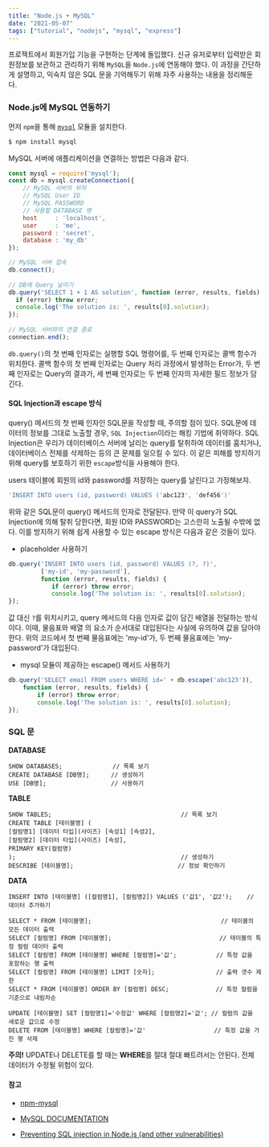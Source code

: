```yaml
---
title: "Node.js + MySQL"
date: "2021-05-07"
tags: ["tutorial", "nodejs", "mysql", "express"]
---
```

프로젝트에서 회원가입 기능을 구현하는 단계에 돌입했다. 신규 유저로부터 입력받은 회원정보를 보관하고 관리하기 위해 ```MySQL```을 ```Node.js```에 연동해야 했다. 이 과정을 간단하게 설명하고, 익숙치 않은 SQL 문을 기억해두기 위해 자주 사용하는 내용을 정리해둔다.



### Node.js에 MySQL 연동하기

먼저 ```npm```을 통해 [```mysql```](https://www.npmjs.com/package/mysql) 모듈을 설치한다.

```javascript
$ npm install mysql
```

MySQL 서버에 애플리케이션을 연결하는 방법은 다음과 같다.

``` javascript
const mysql = require('mysql');
const db = mysql.createConnection({
    // MySQL 서버의 위치
    // MySQL User ID
    // MySQL PASSWORD
    // 사용할 DATABASE 명
  	host     : 'localhost',
  	user     : 'me',
	password : 'secret',
  	database : 'my_db'
});

// MySQL 서버 접속
db.connect();
 
// DB에 Query 날리기
db.query('SELECT 1 + 1 AS solution', function (error, results, fields) {
  if (error) throw error;
  console.log('The solution is: ', results[0].solution);
});
 
// MySQL 서버와의 연결 종료
connection.end();
```

```db.query()```의 첫 번째 인자로는 실행할 SQL 명령어를, 두 번째 인자로는 콜백 함수가 위치한다. 콜백 함수의 첫 번째 인자로는 Query 처리 과정에서 발생하는 Error가, 두 번째 인자로는 Query의 결과가, 세 번째 인자로는 두 번째 인자의 자세한 필드 정보가 담긴다.

#### SQL Injection과 escape 방식

query() 메서드의 첫 번째 인자인 SQL문을 작성할 때, 주의할 점이 있다. SQL문에 데이터의 정보를 그대로 노출할 경우, ```SQL Injection```이라는 해킹 기법에 취약하다. SQL Injection은 우리가 데이터베이스 서버에 날리는 query를 탈취하여 데이터를 훔치거나, 데이터베이스 전체를 삭제하는 등의 큰 문제를 일으킬 수 있다. 이 같은 피해를 방지하기 위해 query를 보호하기 위한 ```escape```방식을 사용해야 한다. 

users 테이블에 회원의 id와 password를 저장하는 query를 날린다고 가정해보자.

```javascript
'INSERT INTO users (id, password) VALUES ('abc123', 'def456')'
```

위와 같은 SQL문이 query() 메서드의 인자로 전달된다. 만약 이 query가 SQL Injection에 의해 탈취 당한다면, 회원 ID와 PASSWORD는 고스란히 노출될 수밖에 없다.  이를 방지하기 위해 쉽게 사용할 수 있는 escape 방식은 다음과 같은 것들이 있다.

+ placeholder 사용하기

```javascript
db.query('INSERT INTO users (id, password) VALUES (?, ?)',
	     ['my-id', 'my-password'],
         function (error, results, fields) {
  			if (error) throw error;
  			console.log('The solution is: ', results[0].solution);
});
```

값 대신 ```?```를 위치시키고, query 메서드의 다음 인자로 값이 담긴 배열을 전달하는 방식이다. 이때, 물음표와 배열 의 요소가 순서대로 대입된다는 사실에 유의하여 값을 담아야 한다. 위의 코드에서 첫 번째 물음표에는 'my-id'가, 두 번째 물음표에는 'my-password'가 대입된다.

+ mysql 모듈이 제공하는 escape() 메서드 사용하기

```javascript
db.query('SELECT email FROM users WHERE id=' + db.escape('abc123')),
	function (error, results, fields) {
  		if (error) throw error;
  		console.log('The solution is: ', results[0].solution);
});
```



### SQL 문

**DATABASE**

```mysql
SHOW DATABASES; 			 // 목록 보기
CREATE DATABASE [DB명];		// 생성하기
USE [DB명];					// 사용하기
```

**TABLE**

```mysql
SHOW TABLES;									// 목록 보기
CREATE TABLE [테이블명] (
[컬럼명1] [데이터 타입](사이즈) [속성1] [속성2],
[컬럼명2] [데이터 타입](사이즈) [속성],
PRIMARY KEY(컬럼명)
);												// 생성하기
DESCRIBE [테이블명];							 // 정보 확인하기
```

**DATA**

```mysql
INSERT INTO [테이블명] ([컬럼명1], [컬럼명2]) VALUES ('값1', '값2');	// 데이터 추가하기

SELECT * FROM [테이블명];									 // 테이블의 모든 데이터 출력
SELECT [컬럼명] FROM [테이블명];							   // 테이블의 특정 컬럼 데이터 출력
SELECT [컬럼명] FROM [테이블명] WHERE [컬럼명]='값';		    // 특정 값을 포함하는 행 출력
SELECT [컬럼명] FROM [테이블명] LIMIT [숫자];				 // 출력 갯수 제한
SELECT * FROM [테이블명] ORDER BY [컬럼명] DESC;			  // 특정 컬럼을 기준으로 내림차순

UPDATE [테이블명] SET [컬럼명1]='수정값' WHERE [컬럼명2]='값'; // 컬럼의 값을 새로운 값으로 수정
DELETE FROM [테이블명] WHERE [칼럼명]='값'					 // 특정 값을 가진 행 삭제
```

**주의!**  UPDATE나 DELETE를 할 때는 **WHERE**를 절대 절대 빠트려서는 안된다. 전체 데이터가 수정될 위험이 있다.



#### 참고
+ [npm-mysql](https://www.npmjs.com/package/mysql)  

+ [MySQL DOCUMENTATION](https://dev.mysql.com/doc/)  

+ [Preventing SQL injection in Node.js (and other vulnerabilities)](https://blog.sqreen.com/preventing-sql-injection-in-node-js-and-other-vulnerabilities/)
